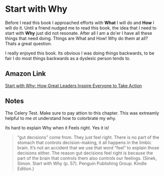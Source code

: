 # Start with Why

Before I read this book I approached efforts with **What** I will do and **How** I will do it. Until a friend nudged me to read this book, the idea that I need to start with **Why** just did not resonate. After all I am a do'er I have all these things that need doing.  Things are What and How!  Why do them at all? Thats a great question.

I really enjoyed this book.  Its obvious I was doing things backwards, to be fair I do most things backwards as a dyslexic person tends to.

## Amazon Link

[Start with Why: How Great Leaders Inspire Everyone to Take Action](https://www.amazon.com/Start-Why-Leaders-Inspire-Everyone/dp/1591846447/)

## Notes

The Celery Test. Make sure to pay attion to this chapter. This was extreamly helpful to me ot understand how to colorbrate my why.

Its hard to explain Why when it Feels right.  Yes it is!

> “gut decisions” come from. They just feel right. There is no part of the stomach that controls decision-making, it all happens in the limbic brain. It’s not an accident that we use that word “feel” to explain those decisions either. The reason gut decisions feel right is because the part of the brain that controls them also controls our feelings. (Sinek, Simon. Start with Why (p. 57). Penguin Publishing Group. Kindle Edition.)

